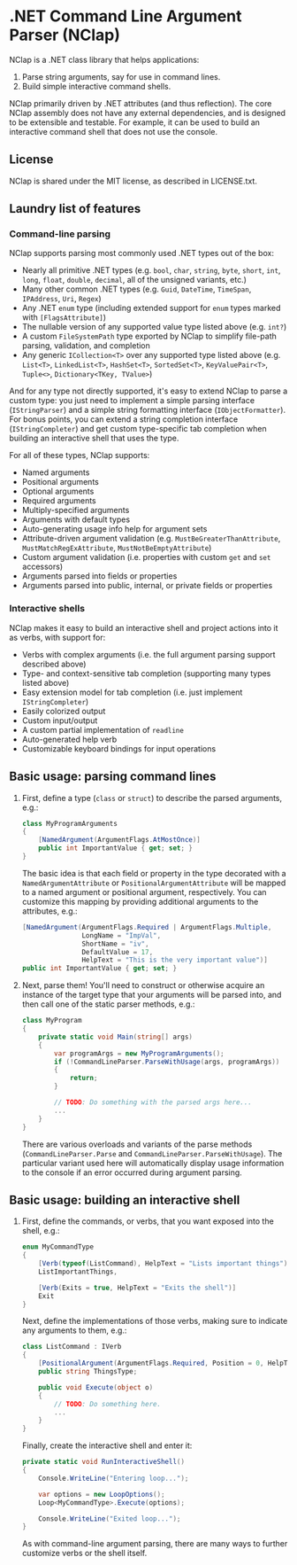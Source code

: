 # .NET Command Line Argument Parser (NClap)

NClap is a .NET class library that helps applications:

1. Parse string arguments, say for use in command lines.
2. Build simple interactive command shells.

NClap primarily driven by .NET attributes (and thus reflection). The core NClap
assembly does not have any external dependencies, and is designed to be
extensible and testable.  For example, it can be used to build an interactive
command shell that does not use the console.

## License

NClap is shared under the MIT license, as described in LICENSE.txt.


## Laundry list of features

### Command-line parsing

NClap supports parsing most commonly used .NET types out of the box:

* Nearly all primitive .NET types (e.g. `bool`, `char`, `string`, `byte`, `short`, `int`, `long`, `float`, `double`, `decimal`, all of the unsigned variants, etc.)
* Many other common .NET types (e.g. `Guid`, `DateTime`, `TimeSpan`, `IPAddress`, `Uri`, `Regex`)
* Any .NET `enum` type (including extended support for `enum` types marked with `[FlagsAttribute]`)
* The nullable version of any supported value type listed above (e.g. `int?`)
* A custom `FileSystemPath` type exported by NClap to simplify file-path parsing, validation, and completion
* Any generic `ICollection<T>` over any supported type listed above (e.g. `List<T>`, `LinkedList<T>`, `HashSet<T>`, `SortedSet<T>`, `KeyValuePair<T>`, `Tuple<>`, `Dictionary<TKey, TValue>`)

And for any type not directly supported, it's easy to extend NClap to parse a
custom type: you just need to implement a simple parsing interface
(`IStringParser`) and a simple string formatting interface (`IObjectFormatter`).
For bonus points, you can extend a string completion interface
(`IStringCompleter`) and get custom type-specific tab completion when building
an interactive shell that uses the type.

For all of these types, NClap supports:

* Named arguments
* Positional arguments
* Optional arguments
* Required arguments
* Multiply-specified arguments
* Arguments with default types
* Auto-generating usage info help for argument sets
* Attribute-driven argument validation (e.g. `MustBeGreaterThanAttribute`, `MustMatchRegExAttribute`, `MustNotBeEmptyAttribute`)
* Custom argument validation (i.e. properties with custom `get` and `set` accessors)
* Arguments parsed into fields or properties
* Arguments parsed into public, internal, or private fields or properties

### Interactive shells

NClap makes it easy to build an interactive shell and project actions into it as verbs, with support for:

* Verbs with complex arguments (i.e. the full argument parsing support described above)
* Type- and context-sensitive tab completion (supporting many types listed above)
* Easy extension model for tab completion (i.e. just implement `IStringCompleter`)
* Easily colorized output
* Custom input/output
* A custom partial implementation of `readline`
* Auto-generated help verb
* Customizable keyboard bindings for input operations

## Basic usage: parsing command lines

1. First, define a type (`class` or `struct`) to describe the parsed arguments, e.g.:

    ```csharp
    class MyProgramArguments
    {
        [NamedArgument(ArgumentFlags.AtMostOnce)]
        public int ImportantValue { get; set; }
    }
    ```

    The basic idea is that each field or property in the type decorated with a `NamedArgumentAttribute` or
    `PositionalArgumentAttribute` will be mapped to a named argument or positional argument, respectively.
    You can customize this mapping by providing additional arguments to the attributes, e.g.:

    ```csharp
    [NamedArgument(ArgumentFlags.Required | ArgumentFlags.Multiple,
                   LongName = "ImpVal",
                   ShortName = "iv",
                   DefaultValue = 17,
                   HelpText = "This is the very important value")]
    public int ImportantValue { get; set; }
    ```

2. Next, parse them!  You'll need to construct or otherwise acquire an instance of the target type that
   your arguments will be parsed into, and then call one of the static parser methods, e.g.:

    ```csharp
    class MyProgram
    {
        private static void Main(string[] args)
        {
            var programArgs = new MyProgramArguments();
            if (!CommandLineParser.ParseWithUsage(args, programArgs))
            {
                return;
            }

            // TODO: Do something with the parsed args here...
            ...
        }
    }
    ```

    There are various overloads and variants of the parse methods (`CommandLineParser.Parse` and
    `CommandLineParser.ParseWithUsage`).  The particular variant used here will automatically
    display usage information to the console if an error occurred during argument parsing.

## Basic usage: building an interactive shell

1. First, define the commands, or verbs, that you want exposed into the shell, e.g.:

    ```csharp
    enum MyCommandType
    {
        [Verb(typeof(ListCommand), HelpText = "Lists important things")]
        ListImportantThings,

        [Verb(Exits = true, HelpText = "Exits the shell")]
        Exit
    }
    ```

    Next, define the implementations of those verbs, making sure to indicate any arguments to them, e.g.:

    ```csharp
    class ListCommand : IVerb
    {
        [PositionalArgument(ArgumentFlags.Required, Position = 0, HelpText = "Type of things to list")]
        public string ThingsType;

        public void Execute(object o)
        {
            // TODO: Do something here.
            ...
        }
    }
    ```

    Finally, create the interactive shell and enter it:

    ```csharp
    private static void RunInteractiveShell()
    {
        Console.WriteLine("Entering loop...");

        var options = new LoopOptions();
        Loop<MyCommandType>.Execute(options);

        Console.WriteLine("Exited loop...");
    }
    ```

    As with command-line argument parsing, there are many ways to further customize verbs or the
    shell itself.
